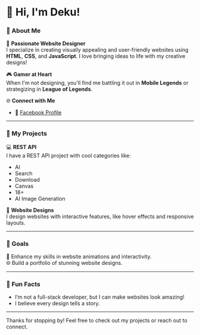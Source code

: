 # 👋 Hi, I'm Deku!  

### 🌟 About Me  
🎨 **Passionate Website Designer**  
I specialize in creating visually appealing and user-friendly websites using **HTML**, **CSS**, and **JavaScript**. I love bringing ideas to life with my creative designs!  

🎮 **Gamer at Heart**  
When I'm not designing, you'll find me battling it out in **Mobile Legends** or strategizing in **League of Legends**.  

🌐 **Connect with Me**  
- 💬 [Facebook Profile](https://facebook.com/joshg101)  

---

### 🌌 My Projects  
💻 **REST API**  
I have a REST API project with cool categories like:  
- AI  
- Search  
- Download  
- Canvas  
- 18+  
- AI Image Generation  

🎨 **Website Designs**  
I design websites with interactive features, like hover effects and responsive layouts.  

---

### 🚀 Goals  
🔧 Enhance my skills in website animations and interactivity.  
🌐 Build a portfolio of stunning website designs.  

---

### 🌈 Fun Facts  
- I’m not a full-stack developer, but I can make websites look amazing!  
- I believe every design tells a story.  

---

Thanks for stopping by! Feel free to check out my projects or reach out to connect.  

